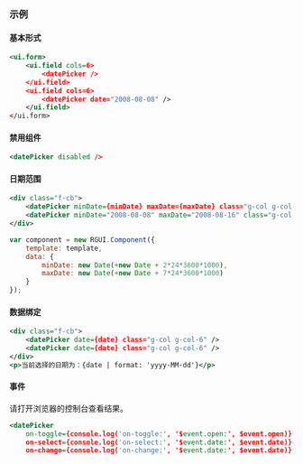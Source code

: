 ### 示例
#### 基本形式

<div class="m-example"></div>

```xml
<ui.form>
    <ui.field cols=6>
        <datePicker />
    </ui.field>
    <ui.field cols=6>
        <datePicker date="2008-08-08" />
    </ui.field>
</ui.form>
```

#### 禁用组件

<div class="m-example"></div>

```xml
<datePicker disabled />
```

#### 日期范围

<div class="m-example"></div>

```xml
<div class="f-cb">
    <datePicker minDate={minDate} maxDate={maxDate} class="g-col g-col-6" />
    <datePicker minDate="2008-08-08" maxDate="2008-08-16" class="g-col g-col-6" />
</div>
```

```javascript
var component = new RGUI.Component({
    template: template,
    data: {
        minDate: new Date(+new Date + 2*24*3600*1000),
        maxDate: new Date(+new Date + 7*24*3600*1000)
    }
});
```

#### 数据绑定

<div class="m-example"></div>

```xml
<div class="f-cb">
    <datePicker date={date} class="g-col g-col-6" />
    <datePicker date={date} class="g-col g-col-6" />
</div>
<p>当前选择的日期为：{date | format: 'yyyy-MM-dd'}</p>
```

#### 事件

请打开浏览器的控制台查看结果。

<div class="m-example"></div>

```xml
<datePicker
    on-toggle={console.log('on-toggle:', '$event.open:', $event.open)}
    on-select={console.log('on-select:', '$event.date:', $event.date)}
    on-change={console.log('on-change:', '$event.date:', $event.date)} />
```